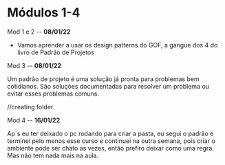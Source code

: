 # Módulos 1-4

Mod 1 e 2 -- **08/01/22**

* Vamos aprender a usar os design patterns do GOF, a gangue dos 4 do livro de Padrão de Projetos

Mod 3 -- **08/01/22**

Um padrão de projeto é uma solução já pronta para problemas bem cotidianos. São soluções documentadas para resolver um problema ou evitar esses problemas comuns.

//creating folder.

Mod 4 -- **16/01/22**

Ap´s eu ter deixado o pc rodando para criar a pasta, eu segui o padrão e terminei pelo menos esse curso e continuei na outra semana, pois criar o ambiente pode ser chato as vezes, então prefiro deixar como uma regra. Mas não tem nada mais na aula.
